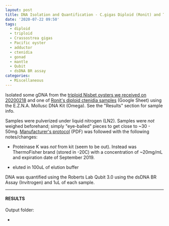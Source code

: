 ```yaml
---
layout: post
title: DNA Isolation and Quantification - C.gigas Diploid (Ronit) and Triploid (Nisbet)
date: '2020-07-22 09:50'
tags:
  - diploid
  - triploid
  - Crassostrea gigas
  - Pacific oyster
  - adductor
  - ctenidia
  - gonad
  - mantle
  - Qubit
  - dsDNA BR assay
categories:
  - Miscellaneous
---
```

Isolated some gDNA from the [triploid Nisbet oysters we received on 20200218](https://robertslab.github.io/sams-notebook/2018/02/28/samples-received-triploid-crassostrea-gigas-from-nisbet-oyster-company.html) and one of [Ronit's diploid ctenidia samples](https://docs.google.com/spreadsheets/d/1QfEV4wUp3jgChxHhpaYsVswZEem3t3uQATNk4bB_XIU/edit) (Google Sheet) using the E.Z.N.A. Mollusc DNA Kit (Omega). See the "Results" section for sample info.

Samples were pulverized under liquid nitrogen (LN2). Samples were _not_ weighed beforehand; simply "eye-balled" pieces to get close to ~30 - 50mg. [Manufacturer's protocol](https://github.com/RobertsLab/resources/blob/master/protocols/Commercial_Protocols/Omega_Mollusc-DNA-Kit-Combo-May-2013-D3373.pdf) (PDF) was followed with the following notes/changes:

- Proteinase K was _not_ from kit (seem to be out). Instead was ThermoFisher brand (stored in -20C) with a concentration of ~20mg/mL and expiration date of September 2019.

- eluted in 100uL of elution buffer

DNA was quantified using the Roberts Lab Qubit 3.0 using the dsDNA BR Assay (Invitrogen) and 1uL of each sample.


---

#### RESULTS

Output folder:

- []()
